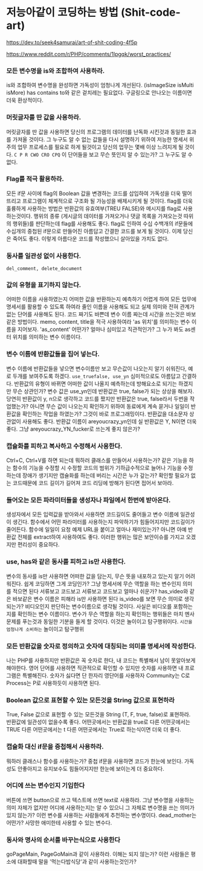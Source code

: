 # 저능아같이 코딩하는 방법 (Shit-code-art)

https://dev.to/seek4samurai/art-of-shit-coding-4f5p

https://www.reddit.com/r/PHP/comments/1lpgqk/worst_practices/

### 모든 변수명을 is와 조합하여 사용하라.

is와 조합하여 변수명을 완성하면 가독성이 엄청나게 개선된다. (isImageSize isMulti isMore) has contains to와 같은 겉치레는 필요없다.
구글링으로 안나오는 이름이면 더욱 환상적이다.


### 머릿글자를 딴 값을 사용하라.

머릿글자를 딴 값을 사용하면 당신의 프로그램의 데이터를 난독화 시킨것과 동일한 효과를 가져올 것이다. 그 누구도 알 수 없는 값들을 다시 설명하기 위하여 저능한 명세서 위주의 업무 프로세스를 필요로 하게 될것이고 당신의 업무는 몇배 이상 느려지게 될 것이다. `C P R CWO CRO CPQ` 이 단어들을 보고 무슨 뜻인지 알 수 있는가? 그 누구도 알 수 없다.


### Flag를 적극 활용하라.

모든 if문 사이에 flag의 Boolean 값을 변경하는 코드를 삽입하여 가독성을 더욱 떨어뜨리고 프로그램이 체계적으로 구조화 될 가능성을 배제시키게 될 것이다. flag를 더욱 훌륭하게 사용하는 방법은 반환값의 유효여부(TREU FALSE)와 메시지를 flag로 사용하는것이다. 행위의 종류 (게시글의 데이터를 가져오거나 댓글 목록을 가져오는것 따위의 행위들)를 판단하는데 flag를 사용해도 좋다. flag로 인하여 수십 수백개의 if문들에 수십개의 중첩된 if문으로 만들어진 아름답고 간결한 코드를 보게 될 것이다. 이제 당신은 죽어도 좋다. 이렇게 아름다운 코드를 작성했으니 살아있을 가치도 없다.


### 동사를 일관성 없이 사용한다.

```
del_comment, delete_document
```


### 값의 유형을 표기하지 않는다.

어떠한 이름을 사용하였는지 어떠한 값을 반환하는지 예측하기 어렵게 하여 모든 업무에 명세서를 활용할 수 있도록 하여라 줄인 이름을 사용해도 되고 실제 의미와 전혀 관계가 없는 단어를 사용해도 된다. 코드 짜기도 바쁜데 변수 이름 짜는데 시간을 쓰는것은 바보같은 방법이다. memo, content, title을 적극 사용하여라 'as 위치'를 의미하는 변수 이름을 지어보자. 'as_content' 어떤가? 얼마나 심미있고 직관적인가? 그 누가 봐도 as센터 위치를 의미하는 변수 이름이다.


### 변수 이름에 반환값들을 집어 넣는다.

변수 이름에 반환값들을 넣으면 변수이름만 보고 무슨값이 나오는지 알기 쉬워진다, 예로 두개를 보여주도록 하겠다. `use_truefalse, use_yn` 심미적으로도 아름답고 간결하다. 반환값의 유형이 바뀌면 어떠한 값이 나올지 예측하는데 방해요소로 되기는 하겠지만 무슨 상관인가? 변수 값은 use_yn인데 반환값은 true, false가 되는 상상을 해보자. 당연히 반환값이 y, n으로 생각하고 코드를 짰지만 반환값은 true, false라서 두번을 작업했는가? 아니면 무슨 값이 나오는지 확인하기 위하여 동료에게 계속 묻거나 일일이 반환값을 확인하는 작업을 하였는가? 그것이 바로 프로그래밍이다. 반환값을 대소문자 상관없이 사용해도 좋다. 반환값 이름이 areyoucrazy_yn인데 실 반환값은 Y, N이면 더욱 좋다. 그냥 areyoucrazy_YN_fucker로 쓰는게 좋지 않은가?


### 캡슐화를 피하고 복사하고 수정해서 사용한다.

Ctrl+C, Ctrl+V를 하면 되는데 뭐하러 클래스를 만들어서 사용하는가? 같은 기능을 하는 함수의 기능을 수정할 시 수정할 코드의 범위가 기하급수적으로 늘어나 기능을 수정하는데 장애가 생기지만 캡슐화를 하는데 버리는 시간은 누가 갚는가? 확인할 필요가 없는 코드때문에 코드 길이가 길어져 코드 리딩에 방해가 된다면 접어서 보아라. 


### 들어오는 모든 파라미터들을 생성자나 파일에서 한번에 받아온다.

생성자에서 모든 입력값을 받아와서 사용하면 코드길이도 줄어들고 변수 이름에 일관성이 생긴다. 함수에서 어떤 파라미터를 사용하는지 파악하기가 힘들어지지만 코드길이가 줄어든다. 함수에 일일이 요청 예제 URL을 붙이고 얼마나 재미있는가? 아니면 아예 반환값 전체를 extract하여 사용하여도 좋다. 이러한 행위는 많은 보안이슈를 가지고 오겠지만 편리성이 중요하다.


### use, has와 같은 동사를 피하고 is만 사용한다.

변수의 동사를 is만 사용하면 어떠한 값을 담는지, 무슨 뜻을 내포하고 있는지 알기 어려워진다. 쉽게 코딩하면 그게 코딩인가? 그냥 명세서에 무슨 역할을 하는 변수인지 의미를 적으면 된다 서류보고 코드보고 서류보고 코드보고 얼마나 쉬운가? has_video와 같은 바보같은 변수 이름은 피해라 is만 사용하면 된다 is_video를 보면 무슨 의미로 생각되는가? 비디오인지 판단하는 변수이름으로 생각될 것이다. 사실은 비디오를 포함하는지를 확인하는 변수 이름이다. 변수가 무슨 역할을 하는지 확인하는 행위들은 마치 멘사 문제를 푸는것과 동일한 기분을 들게 할 것이다. 이것은 놀이이고 탐구행위이다. `시간을 엄청나게 소비하는` 놀이이고 탐구행위


### 모든 반환값을 숫자로 정의하고 숫자에 대칭되는 의미를 명세서에 작성한다.

나는 PHP를 사용하지만 반환값은 꼭 숫자로 한다, 내 코드는 특별해서 남이 못알아보게 해야한다. 영어 단어를 사용하면 직관적으로 확인할 수 있지만 숫자를 사용하면 내 프로그램은 특별해진다. 숫자가 싫다면 단 한자리 영단어를 사용하자 Community는 C로 Process는 P로 사용하듯이 사용하면 된다.


### Boolean 값으로 표현할 수 있는 모든것을 String 값으로 표현하라

True, False 값으로 표현할 수 있는 모든것을 String (T, F, true, false)로 표현하라. 반환값에 일관성이 없을수록 좋다.
어떤곳에서는 반환값을 true로 다른 어떤곳에서는 TRUE 다른 어떤곳에서는 t 다른 어떤곳에서는 True로 하는식이면 더욱 더 좋다.


### 캡슐화 대신 if문을 중첩해서 사용하라.

뭐하러 클래스나 함수를 사용하는가? 중첩 if문을 사용하면 코드가 한눈에 보인다. 가독성도 안좋아지고 유지보수도 힘들어지지만 한눈에 보이는게 더 중요하다.

### 어디에 쓰는 변수인지 기입한다

버튼에 쓰면 button으로 쓰고 텍스트에 쓰면 text로 사용하라. 그냥 변수명을 사용하는 의미 자체가 없지만 어디에 사용하는지는 알 수 있으니 그 자체로 변수명을 쓰는 의미가 있지 않는가? 이런 변수를 사용하는 사람들에게 추천하는 변수명이다. dead_mother는 어떤가? 사망한 애미한테 사용할 수 있는 변수다.

### 동사와 명사의 순서를 바꾸는식으로 사용한다

goPageMain, PageGoMain과 같이 사용하라. 이해는 되지 않는가? 이런 사람들은 평소에 대화할때 말을 '먹는다밥식당'과 같이 사용하는것인가?
